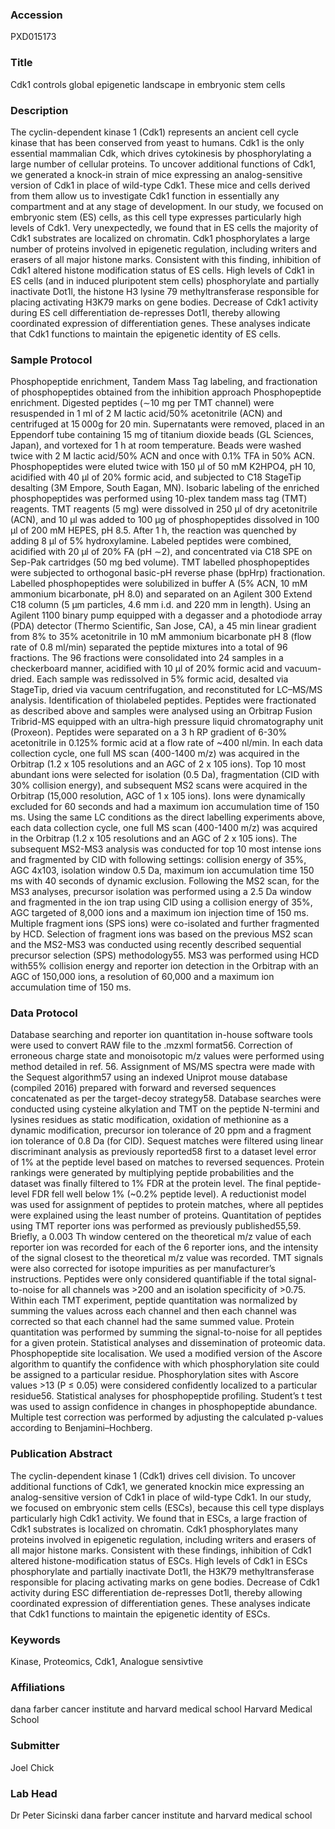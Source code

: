### Accession
PXD015173

### Title
Cdk1 controls global epigenetic landscape  in embryonic stem cells

### Description
The cyclin-dependent kinase 1 (Cdk1) represents an ancient cell cycle kinase that has been conserved from yeast to humans.  Cdk1 is the only essential mammalian Cdk, which drives cytokinesis by phosphorylating a large number of cellular proteins.  To uncover additional functions of Cdk1, we generated a knock-in strain of mice expressing an analog-sensitive version of Cdk1 in place of wild-type Cdk1.  These mice and cells derived from them allow us to investigate Cdk1 function in essentially any compartment and at any stage of development.  In our study, we focused on embryonic stem (ES) cells, as this cell type expresses particularly high levels of Cdk1.  Very unexpectedly, we found that in ES cells the majority of Cdk1 substrates are localized on chromatin.  Cdk1 phosphorylates a large number of proteins involved in epigenetic regulation, including writers and erasers of all major histone marks.  Consistent with this finding, inhibition of Cdk1 altered histone modification status of ES cells.  High levels of Cdk1 in ES cells (and in induced pluripotent stem cells) phosphorylate and partially inactivate Dot1l, the histone H3 lysine 79 methyltransferase responsible for placing activating H3K79 marks on gene bodies.  Decrease of Cdk1 activity during ES cell differentiation de-represses Dot1l, thereby allowing coordinated expression of differentiation genes.  These analyses indicate that Cdk1 functions to maintain the epigenetic identity of ES cells.

### Sample Protocol
Phosphopeptide enrichment, Tandem Mass Tag labeling, and fractionation of phosphopeptides obtained from the inhibition approach Phosphopeptide enrichment.   Digested peptides (∼10 mg per TMT channel) were resuspended in 1 ml of 2 M lactic acid/50% acetonitrile (ACN) and centrifuged at 15 000g for 20 min.  Supernatants were removed, placed in an Eppendorf tube containing 15 mg of titanium dioxide beads (GL Sciences, Japan), and vortexed for 1 h at room temperature.  Beads were washed twice with 2 M lactic acid/50% ACN and once with 0.1% TFA in 50% ACN. Phosphopeptides were eluted twice with 150 μl of 50 mM K2HPO4, pH 10, acidified with 40 μl of 20% formic acid, and subjected to C18 StageTip desalting (3M Empore, South Eagan, MN). Isobaric labeling of the enriched phosphopeptides was performed using 10-plex tandem mass tag (TMT) reagents.  TMT reagents (5 mg) were dissolved in 250 μl of dry acetonitrile (ACN), and 10 μl was added to 100 μg of phosphopeptides dissolved in 100 μl of 200 mM HEPES, pH 8.5.  After 1 h, the reaction was quenched by adding 8 μl of 5% hydroxylamine.  Labeled peptides were combined, acidified with 20 μl of 20% FA (pH ∼2), and concentrated via C18 SPE on Sep-Pak cartridges (50 mg bed volume). TMT labelled phosphopeptides were subjected to orthogonal basic-pH reverse phase (bpHrp) fractionation.  Labelled phosphopeptides were solubilized in buffer A (5% ACN, 10 mM ammonium bicarbonate, pH 8.0) and separated on an Agilent 300 Extend C18 column (5 μm particles, 4.6 mm i.d. and 220 mm in length).  Using an Agilent 1100 binary pump equipped with a degasser and a photodiode array (PDA) detector (Thermo Scientific, San Jose, CA), a 45 min linear gradient from 8% to 35% acetonitrile in 10 mM ammonium bicarbonate pH 8 (flow rate of 0.8 ml/min) separated the peptide mixtures into a total of 96 fractions. The 96 fractions were consolidated into 24 samples in a checkerboard manner, acidified with 10 μl of 20% formic acid and vacuum-dried.  Each sample was redissolved in 5% formic acid, desalted via StageTip, dried via vacuum centrifugation, and reconstituted for LC–MS/MS analysis. Identification of thiolabeled peptides.   Peptides were fractionated as described above and samples were analysed using an Orbitrap Fusion Tribrid-MS equipped with an ultra-high pressure liquid chromatography unit (Proxeon).  Peptides were separated on a 3 h RP gradient of 6-30% acetonitrile in 0.125% formic acid at a flow rate of ~400 nl/min.  In each data collection cycle, one full MS scan (400-1400 m/z) was acquired in the Orbitrap (1.2 x 105 resolutions and an AGC of 2 x 105 ions).  Top 10 most abundant ions were selected for isolation (0.5 Da), fragmentation (CID with 30% collision energy), and subsequent MS2 scans were acquired in the Orbitrap (15,000 resolution, AGC of 1 x 105 ions).  Ions were dynamically excluded for 60 seconds and had a maximum ion accumulation time of 150 ms. Using the same LC conditions as the direct labelling experiments above, each data collection cycle, one full MS scan (400-1400 m/z) was acquired in the Orbitrap (1.2 x 105 resolutions and an AGC of 2 x 105 ions).  The subsequent MS2-MS3 analysis was conducted for top 10 most intense ions and fragmented by CID with following settings: collision energy of 35%, AGC 4x103, isolation window 0.5 Da, maximum ion accumulation time 150 ms with 40 seconds of dynamic exclusion.  Following the MS2 scan, for the MS3 analyses, precursor isolation was performed using a 2.5 Da window and fragmented in the ion trap using CID using a collision energy of 35%, AGC targeted of 8,000 ions and a maximum ion injection time of 150 ms.  Multiple fragment ions (SPS ions) were co-isolated and further fragmented by HCD.  Selection of fragment ions was based on the previous MS2 scan and the MS2-MS3 was conducted using recently described sequential precursor selection (SPS) methodology55.  MS3 was performed using HCD with55% collision energy and reporter ion detection in the Orbitrap with an AGC of 150,000 ions, a resolution of 60,000 and a maximum ion accumulation time of 150 ms.

### Data Protocol
Database searching and reporter ion quantitation in-house software tools were used to convert RAW file to the .mzxml format56.  Correction of erroneous charge state and monoisotopic m/z values were performed using method detailed in ref. 56.  Assignment of MS/MS spectra were made with the Sequest algorithm57 using an indexed Uniprot mouse database (compiled 2016) prepared with forward and reversed sequences concatenated as per the target-decoy strategy58.  Database searches were conducted using cysteine alkylation and TMT on the peptide N-termini and lysines residues as static modification, oxidation of methionine as a dynamic modification, precursor ion tolerance of 20 ppm and a fragment ion tolerance of 0.8 Da (for CID).  Sequest matches were filtered using linear discriminant analysis as previously reported58 first to a dataset level error of 1% at the peptide level based on matches to reversed sequences. Protein rankings were generated by multiplying peptide probabilities and the dataset was finally filtered to 1% FDR at the protein level.  The final peptide-level FDR fell well below 1% (~0.2% peptide level).  A reductionist model was used for assignment of peptides to protein matches, where all peptides were explained using the least number of proteins.  Quantitation of peptides using TMT reporter ions was performed as previously published55,59.  Briefly, a 0.003 Th window centered on the theoretical m/z value of each reporter ion was recorded for each of the 6 reporter ions, and the intensity of the signal closest to the theoretical m/z value was recorded.  TMT signals were also corrected for isotope impurities as per manufacturer’s instructions.  Peptides were only considered quantifiable if the total signal-to-noise for all channels was >200 and an isolation specificity of >0.75.  Within each TMT experiment, peptide quantitation was normalized by summing the values across each channel and then each channel was corrected so that each channel had the same summed value.  Protein quantitation was performed by summing the signal-to-noise for all peptides for a given protein.  Statistical analyses and dissemination of proteomic data.  Phosphopeptide site localisation.  We used a modified version of the Ascore algorithm to quantify the confidence with which phosphorylation site could be assigned to a particular residue.  Phosphorylation sites with Ascore values >13 (P ≤ 0.05) were considered confidently localized to a particular residue56.  Statistical analyses for phosphopeptide profiling.  Student’s t test was used to assign confidence in changes in phosphopeptide abundance.  Multiple test correction was performed by adjusting the calculated p-values according to Benjamini–Hochberg.

### Publication Abstract
The cyclin-dependent kinase 1 (Cdk1) drives cell division. To uncover additional functions of Cdk1, we generated knockin mice expressing an analog-sensitive version of Cdk1 in place of wild-type Cdk1. In our study, we focused on embryonic stem cells (ESCs), because this cell type displays particularly high Cdk1 activity. We found that in ESCs, a large fraction of Cdk1 substrates is localized on chromatin. Cdk1 phosphorylates many proteins involved in epigenetic regulation, including writers and erasers of all major histone marks. Consistent with these findings, inhibition of Cdk1 altered histone-modification status of ESCs. High levels of Cdk1 in ESCs phosphorylate and partially inactivate Dot1l, the H3K79 methyltransferase responsible for placing activating marks on gene bodies. Decrease of Cdk1 activity during ESC differentiation de-represses Dot1l, thereby allowing coordinated expression of differentiation genes. These analyses indicate that Cdk1 functions to maintain the epigenetic identity of ESCs.

### Keywords
Kinase, Proteomics, Cdk1, Analogue sensivtive

### Affiliations
dana farber cancer institute and harvard medical school
Harvard Medical School

### Submitter
Joel Chick

### Lab Head
Dr Peter Sicinski
dana farber cancer institute and harvard medical school


